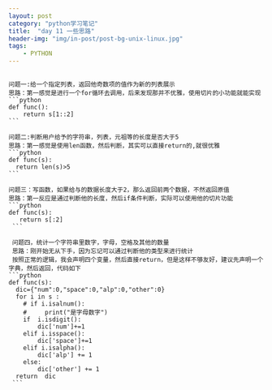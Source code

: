 ```yaml
---
layout: post
category: "python学习笔记"
title:  "day 11 一些思路"
header-img: "img/in-post/post-bg-unix-linux.jpg"
tags:
    - PYTHON
---
```


<pre><code>
问题一:给一个指定列表，返回他奇数项的值作为新的列表展示
思路：第一感觉是进行一个for循环去调用，后来发现那并不优雅，使用切片的小功能就能实现
```python 
def func(): 
    return s[1::2]
```

问题二:判断用户给予的字符串，列表，元祖等的长度是否大于5
思路：第一感觉是使用len函数，然后判断，其实可以直接return的,就很优雅
```python 
def func(s):
  return len(s)>5
```

问题三：写函数，如果给与的数据长度大于2，那么返回前两个数据，不然返回原值
思路：第一反应是通过判断他的长度，然后if条件判断，实际可以使用他的切片功能
```python 
def func(s):
   return s[:2]
 ```
 
 问题四，统计一个字符串里数字，字母，空格及其他的数量
 思路：刚开始无从下手，因为忘记可以通过判断他的类型来进行统计
 按照正常的逻辑，我会声明四个变量，然后直接return，但是这样不够友好，建议先声明一个字典，然后返回，代码如下   
```python 
def func(s):
  dic={"num":0,"space":0,"alp":0,"other":0}
  for i in s :
    # if i.isalnum():
    #     print("是字母数字")
    if  i.isdigit():
        dic['num']+=1
    elif i.isspace():
        dic['space']+=1
    elif i.isalpha():
        dic['alp'] += 1
    else:
        dic['other'] += 1
  return  dic
 ```

</code></pre>  

